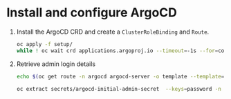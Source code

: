 # Install and configure ArgoCD

1. Install the ArgoCD CRD and create a `ClusterRoleBinding` and `Route`.

   ```bash
   oc apply -f setup/
   while ! oc wait crd applications.argoproj.io --timeout=-1s --for=condition=Established  2>/dev/null; do sleep 30; done
   ```

2. Retrieve admin login details

   ```bash
   echo $(oc get route -n argocd argocd-server -o template --template='https://{{.spec.host}}')

   oc extract secrets/argocd-initial-admin-secret  --keys=password -n argocd --to=-
   ```
